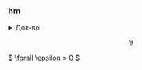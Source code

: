 ### hm

<details>
  <summary>Док-во</summary>
  
  Покажем, что $ \forall $
  
  ```javascript
  console.log("I'm a code block!");
  ```

</details>

$$ \forall $$

$ \forall \epsilon > 0 $
